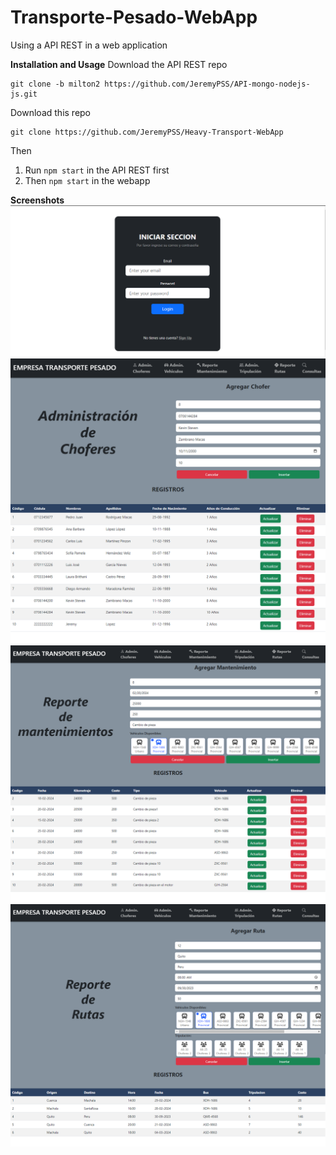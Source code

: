 # Transporte-Pesado-WebApp

Using a API REST in a web application

**Installation and Usage**
Download the API REST repo
```
git clone -b milton2 https://github.com/JeremyPSS/API-mongo-nodejs-js.git
```

Download this repo
```
git clone https://github.com/JeremyPSS/Heavy-Transport-WebApp
```

Then 
1. Run `npm start` in the API REST first
2. Then `npm start` in the webapp

**Screenshots**
![](Screenshot-01.png)
![](Screenshot-02.png)
![](Screenshot-03.png)
![](Screenshot-04.png)